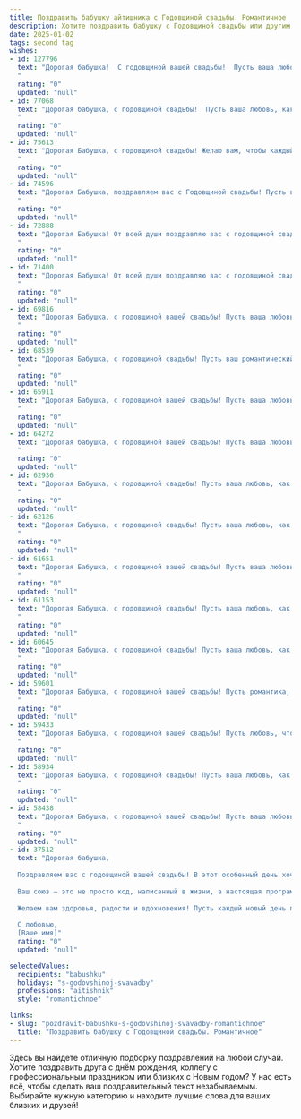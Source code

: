 ```yaml
---
title: Поздравить бабушку айтишника с Годовщиной свадьбы. Романтичное
description: Хотите поздравить бабушку с Годовщиной свадьбы или другим праздником? Наш ИИ создаст незабываемое поздравление, а вы обязательно выделитесь среди других.  
date: 2025-01-02
tags: second tag
wishes:
- id: 127796
  text: "Дорогая бабушка!  С годовщиной вашей свадьбы!  Пусть ваша любовь, такая же крепкая и надёжная, как лучшие алгоритмы, продолжает радовать и вдохновлять вас на протяжении долгих-долгих лет.  Желаю вам океан нежности, безграничного счастья и ещё много-много счастливых годов вместе! Пусть каждый день вашей совместной жизни будет наполнен теплом, заботой и безмерной любовью, как идеально работающая программа.  С любовью и наилучшими пожеланиями!
  "
  rating: "0"
  updated: "null"
- id: 77068
  text: "Дорогая бабушка, с годовщиной свадьбы!  Пусть ваша любовь, как и ваши программные коды,  будет  безупречна,  чиста  и  вечна!  Желаю, чтобы  каждый  ваш  день  был  наполнен  теплотой,  лаской  и  счастьем.  💖
  "
  rating: "0"
  updated: "null"
- id: 75613
  text: "Дорогая Бабушка, с годовщиной свадьбы! Желаю вам, чтобы каждый день вашей жизни, как и ваш брак, был полон любви, тепла и счастья.  Пусть ваши сердца всегда бьются в унисон, а ваши дни будут наполнены радостью, которую несут только настоящая любовь и верность.
  "
  rating: "0"
  updated: "null"
- id: 74596
  text: "Дорогая Бабушка, поздравляем вас с Годовщиной свадьбы! Пусть ваша любовь, как и ваши карьерные достижения в IT-сфере, будет вечной и вдохновляющей, а каждый день вашей жизни будет полон счастья и радости. 🎉
  "
  rating: "0"
  updated: "null"
- id: 72888
  text: "Дорогая Бабушка! От всей души поздравляю вас с годовщиной свадьбы!  Пусть ваша любовь, как крепкий  алгоритм,  работает без сбоев,  а  жизнь  будет  наполнена теплом,  как  самый  уютный  интерфейс.  Счастья  вам  и  долголетия!
  "
  rating: "0"
  updated: "null"
- id: 71400
  text: "Дорогая Бабушка! От всей души поздравляю вас с годовщиной свадьбы! Пусть ваша любовь, как крепкий алгоритм, выдержит все испытания времени и останется такой же сильной и нежной, как в первый день. Желаю вам ещё долгих лет счастья, здоровья и благополучия!
  "
  rating: "0"
  updated: "null"
- id: 69816
  text: "Дорогая Бабушка, с годовщиной вашей свадьбы! Пусть ваша любовь, как мощный алгоритм, годами только крепчает, а жизнь, как бесконечный поток данных, будет наполнена счастьем и радостью.
  "
  rating: "0"
  updated: "null"
- id: 68539
  text: "Дорогая Бабушка, с годовщиной свадьбы! Пусть ваш романтический путь, прошитый виртуальными нитями, будет полон любви, счастья и вдохновения! С юбилеем, наши замечательные айтишники! 💖
  "
  rating: "0"
  updated: "null"
- id: 65911
  text: "Дорогая Бабушка, с годовщиной вашей свадьбы! Пусть ваша любовь, как надежный алгоритм,  бесперебойно работает все эти годы,  создавая  уют и  счастье в вашем доме.  Желаю вам  крепкого здоровья,  ярких эмоций  и  многих  лет  вместе.
  "
  rating: "0"
  updated: "null"
- id: 64272
  text: "Дорогая бабушка, с годовщиной вашей свадьбы! Пусть ваша любовь, как и ваш совместный путь в IT, будет бесконечной, наполненной радостью, пониманием и милыми семейными моментами.
  "
  rating: "0"
  updated: "null"
- id: 62936
  text: "Дорогая Бабушка, с годовщиной свадьбы! Пусть ваша любовь, как виртуозная программа, написанная опытным айтишником, будет наполненной обновлениями, оптимизациями и бесконечным потоком счастья!
  "
  rating: "0"
  updated: "null"
- id: 62126
  text: "Дорогая Бабушка, с годовщиной свадьбы! Пусть ваша любовь, как код самой совершенной программы, будет вечной, стабильной и оптимизированной на долгие годы!
  "
  rating: "0"
  updated: "null"
- id: 61651
  text: "Дорогая Бабушка, с годовщиной вашей свадьбы! Пусть ваша любовь, как вечный код,  продолжает  работать безупречно,  а  жизнь  будет  наполнена  яркими  строчками  счастья и  нежности.
  "
  rating: "0"
  updated: "null"
- id: 61153
  text: "Дорогая Бабушка, с годовщиной свадьбы! Пусть ваша любовь, как и ваш код, будет безупречным, а семейное счастье – всегда онлайн! 🎉❤️
  "
  rating: "0"
  updated: "null"
- id: 60645
  text: "Дорогая Бабушка, с годовщиной свадьбы! Пусть ваша любовь, как крепкая сеть, сплетенная из кода и нежности, продолжает сиять яркими цветами, оставаясь такой же прочной и непоколебимой со временем. Желаю вам много счастливых лет, наполненных теплом и нежностью, как лучшие алгоритмы любви!
  "
  rating: "0"
  updated: "null"
- id: 59601
  text: "Дорогая Бабушка, с годовщиной вашей свадьбы! Пусть романтика, что сияет в ваших глазах, не угаснет никогда. Ваш союз – прекрасный пример любви и верности, а ваша история – вдохновляющая песня, которую вы поёте вместе уже столько лет. Счастья вам, здоровья и долгих лет совместной жизни!
  "
  rating: "0"
  updated: "null"
- id: 59433
  text: "Дорогая Бабушка, с годовщиной вашей свадьбы! Пусть любовь, что так ярко сияет в ваших глазах, останется такой же крепкой и нежной, как в день вашей свадьбы. Пусть каждый день будет наполнен счастьем,  а ваша история любви вдохновляет еще на многие годы!
  "
  rating: "0"
  updated: "null"
- id: 58934
  text: "Дорогая Бабушка, с годовщиной свадьбы! Пусть ваша любовь, как код, написанный на языке вечности, будет прочной и красивой, как самый элегантный алгоритм. Желаю вам много-много счастливых лет, полных тепла, понимания и нежности!
  "
  rating: "0"
  updated: "null"
- id: 58438
  text: "Дорогая Бабушка, с годовщиной вашей свадьбы! Пусть ваша любовь, как и ваши профессии, всегда будет в тренде, современная и полная вдохновения. Желаю вам бесконечного счастья, крепкого здоровья и нежных моментов, как строчки кода в идеальном алгоритме вашей семейной жизни.
  "
  rating: "0"
  updated: "null"
- id: 37512
  text: "Дорогая бабушка,
  
  Поздравляем вас с годовщиной вашей свадьбы! В этот особенный день хочется отметить вашу бесконечную любовь и преданность друг другу. Вы – настоящий пример для нас, как в мире технологий и перемен можно сохранить тепло и нежность отношений.
  
  Ваш союз – это не просто код, написанный в жизни, а настоящая программа счастья, которая работает на протяжении многих лет. Пусть каждое мгновение вашей совместной жизни будет заполнено радостью и гармонией, а в сердце всегда царит любовь, как в лучшие времена.
  
  Желаем вам здоровья, радости и вдохновения! Пусть каждый новый день приносит только положительные обновления в вашем семейном коде.
  
  С любовью,
  [Ваше имя]"
  rating: "0"
  updated: "null"

selectedValues:
  recipients: "babushku"
  holidays: "s-godovshinoj-svavadby"
  professions: "aitishnik"
  style: "romantichnoe"

links:
- slug: "pozdravit-babushku-s-godovshinoj-svavadby-romantichnoe"
  title: "Поздравить бабушку с Годовщиной свадьбы. Романтичное"
---
```


Здесь вы найдете отличную подборку поздравлений на любой случай.
Хотите поздравить друга с днём рождения, коллегу с профессиональным праздником или близких с Новым годом? У нас есть всё, чтобы сделать ваш поздравительный текст незабываемым. Выбирайте нужную категорию и находите лучшие слова для ваших близких и друзей!
